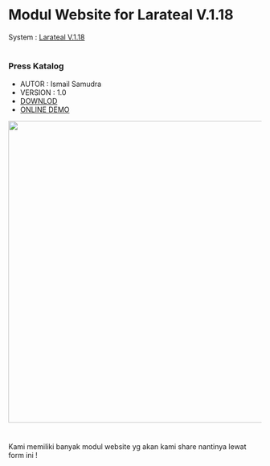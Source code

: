 # Modul Website for Larateal V.1.18

System : [Larateal V.1.18](https://github.com/laratealcorp/master_larateal_v.1.18)

#
### Press Katalog 
- AUTOR : Ismail Samudra
- VERSION : 1.0
- [DOWNLOD](https://github.com/laratealcorp/modul_web/files/11025365/stifa_press.zip)
- [ONLINE DEMO](https://github.com/laratealcorp/master_larateal_v.1.18)
<p align="center">
    <img src="https://user-images.githubusercontent.com/127891037/225525692-b1ed5b8a-49f3-4130-bffe-a3c30cef0cf0.png" width="600"><br>
</p>

#


Kami memiliki banyak modul website yg akan kami share nantinya lewat form ini !

